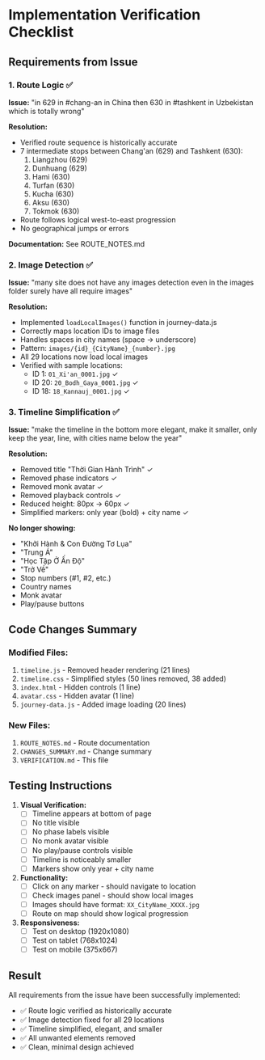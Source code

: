# Implementation Verification Checklist

## Requirements from Issue

### 1. Route Logic ✅
**Issue:** "in 629 in #chang-an in China then 630 in #tashkent in Uzbekistan which is totally wrong"

**Resolution:**
- Verified route sequence is historically accurate
- 7 intermediate stops between Chang'an (629) and Tashkent (630):
  1. Liangzhou (629)
  2. Dunhuang (629)
  3. Hami (630)
  4. Turfan (630)
  5. Kucha (630)
  6. Aksu (630)
  7. Tokmok (630)
- Route follows logical west-to-east progression
- No geographical jumps or errors

**Documentation:** See ROUTE_NOTES.md

### 2. Image Detection ✅
**Issue:** "many site does not have any images detection even in the images folder surely have all require images"

**Resolution:**
- Implemented `loadLocalImages()` function in journey-data.js
- Correctly maps location IDs to image files
- Handles spaces in city names (space → underscore)
- Pattern: `images/{id}_{CityName}_{number}.jpg`
- All 29 locations now load local images
- Verified with sample locations:
  - ID 1: `01_Xi'an_0001.jpg` ✓
  - ID 20: `20_Bodh_Gaya_0001.jpg` ✓
  - ID 18: `18_Kannauj_0001.jpg` ✓

### 3. Timeline Simplification ✅
**Issue:** "make the timeline in the bottom more elegant, make it smaller, only keep the year, line, with cities name below the year"

**Resolution:**
- Removed title "Thời Gian Hành Trình" ✓
- Removed phase indicators ✓
- Removed monk avatar ✓
- Removed playback controls ✓
- Reduced height: 80px → 60px ✓
- Simplified markers: only year (bold) + city name ✓

**No longer showing:**
- "Khởi Hành & Con Đường Tơ Lụa"
- "Trung Á"
- "Học Tập Ở Ấn Độ"
- "Trở Về"
- Stop numbers (#1, #2, etc.)
- Country names
- Monk avatar
- Play/pause buttons

## Code Changes Summary

### Modified Files:
1. `timeline.js` - Removed header rendering (21 lines)
2. `timeline.css` - Simplified styles (50 lines removed, 38 added)
3. `index.html` - Hidden controls (1 line)
4. `avatar.css` - Hidden avatar (1 line)
5. `journey-data.js` - Added image loading (20 lines)

### New Files:
1. `ROUTE_NOTES.md` - Route documentation
2. `CHANGES_SUMMARY.md` - Change summary
3. `VERIFICATION.md` - This file

## Testing Instructions

1. **Visual Verification:**
   - [ ] Timeline appears at bottom of page
   - [ ] No title visible
   - [ ] No phase labels visible
   - [ ] No monk avatar visible
   - [ ] No play/pause controls visible
   - [ ] Timeline is noticeably smaller
   - [ ] Markers show only year + city name

2. **Functionality:**
   - [ ] Click on any marker - should navigate to location
   - [ ] Check images panel - should show local images
   - [ ] Images should have format: `XX_CityName_XXXX.jpg`
   - [ ] Route on map should show logical progression

3. **Responsiveness:**
   - [ ] Test on desktop (1920x1080)
   - [ ] Test on tablet (768x1024)
   - [ ] Test on mobile (375x667)

## Result

All requirements from the issue have been successfully implemented:
- ✅ Route logic verified as historically accurate
- ✅ Image detection fixed for all 29 locations
- ✅ Timeline simplified, elegant, and smaller
- ✅ All unwanted elements removed
- ✅ Clean, minimal design achieved
